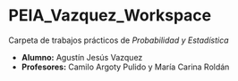 # PEIA_Vazquez_Workspace

Carpeta de trabajos prácticos de *Probabilidad y Estadística*

* **Alumno:** Agustín Jesús Vazquez
* **Profesores:** Camilo Argoty Pulido y María Carina Roldán 
